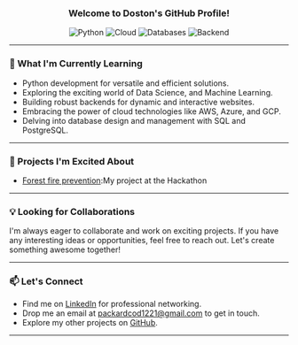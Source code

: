 <div align="center">

  <!-- Add a catchy tagline or introduction -->
  <h3> Welcome to Doston's GitHub Profile! </h3>

  <!-- Add badges to showcase your skills or achievements -->
  <img src="https://img.shields.io/badge/Python-Junior-blue" alt="Python">
  <img src="https://img.shields.io/badge/Cloud-AWS%20%7C%20Azure%20%7C%20GCP-yellow" alt="Cloud">
  <img src="https://img.shields.io/badge/Databases-SQL%20%7C%20PostgreSQL-orange" alt="Databases">
  <img src="https://img.shields.io/badge/Backend-Django-green" alt="Backend">

</div>

---

### 🌟 What I'm Currently Learning

- Python development for versatile and efficient solutions.
- Exploring the exciting world of Data Science, and Machine Learning.
- Building robust backends for dynamic and interactive websites.
- Embracing the power of cloud technologies like AWS, Azure, and GCP.
- Delving into database design and management with SQL and PostgreSQL.

---

### 🚀 Projects I'm Excited About

- [Forest fire prevention](https://github.com/IsoyevDoston/ForestFirePrevention):My project at the Hackathon

---

### 💡 Looking for Collaborations

I'm always eager to collaborate and work on exciting projects. If you have any interesting ideas or opportunities, feel free to reach out. Let's create something awesome together!

---

### 📫 Let's Connect

- Find me on [LinkedIn](https://www.linkedin.com/in/isoyev-doston-a6a59525b) for professional networking.
- Drop me an email at [packardcod1221@gmail.com](packardcod1221@gmail.com) to get in touch.
- Explore my other projects on [GitHub](https://github.com/IsoyevDoston).

---
